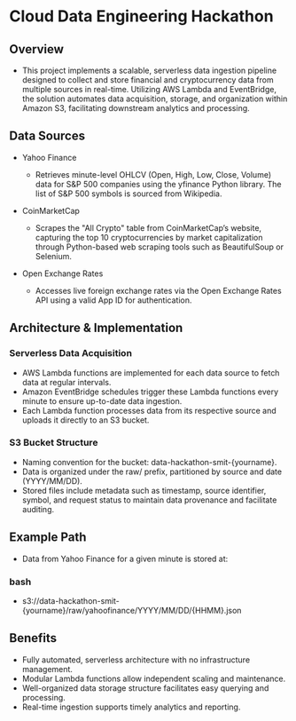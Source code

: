 # Cloud Data Engineering Hackathon

## Overview

- This project implements a scalable, serverless data ingestion pipeline designed to collect and store financial and    cryptocurrency data from multiple sources in real-time. Utilizing AWS Lambda and EventBridge, the solution automates data acquisition, storage, and organization within Amazon S3, facilitating downstream analytics and processing.

## Data Sources
- Yahoo Finance
  - Retrieves minute-level OHLCV (Open, High, Low, Close, Volume) data for S&P 500 companies using the yfinance Python  library. The list of S&P 500 symbols is sourced from Wikipedia.

- CoinMarketCap
  - Scrapes the "All Crypto" table from CoinMarketCap’s website, capturing the top 10 cryptocurrencies by market capitalization through Python-based web scraping tools such as BeautifulSoup or Selenium.

- Open Exchange Rates
  - Accesses live foreign exchange rates via the Open Exchange Rates API using a valid App ID for authentication.

## Architecture & Implementation

### Serverless Data Acquisition

- AWS Lambda functions are implemented for each data source to fetch data at regular intervals.
- Amazon EventBridge schedules trigger these Lambda functions every minute to ensure up-to-date data ingestion.
- Each Lambda function processes data from its respective source and uploads it directly to an S3 bucket.

### S3 Bucket Structure

- Naming convention for the bucket: data-hackathon-smit-{yourname}.
- Data is organized under the raw/ prefix, partitioned by source and date (YYYY/MM/DD).
- Stored files include metadata such as timestamp, source identifier, symbol, and request status to maintain data provenance and facilitate auditing.

## Example Path
- Data from Yahoo Finance for a given minute is stored at:

### bash

  - s3://data-hackathon-smit-{yourname}/raw/yahoofinance/YYYY/MM/DD/{HHMM}.json

## Benefits

- Fully automated, serverless architecture with no infrastructure management.
- Modular Lambda functions allow independent scaling and maintenance.
- Well-organized data storage structure facilitates easy querying and processing.
- Real-time ingestion supports timely analytics and reporting.
